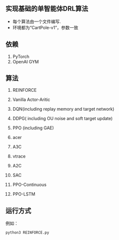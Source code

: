 ## 实现基础的单智能体DRL算法

- 每个算法由一个文件编写.
- 环境都为“CartPole-v1”，参数一致

## 依赖
1. PyTorch
2. OpenAI GYM


## 算法
1. REINFORCE
2. Vanilla Actor-Aritic
3. DQN(including replay memory and target network)
4. DDPG( including OU noise and soft target update)
5. PPO (including GAE)
6. acer

7. A3C 
8. vtrace
9.  A2C 
10. SAC
11. PPO-Continuous 
12. PPO-LSTM


## 运行方式
例如： 
```bash  
python3 REINFORCE.py 
```
